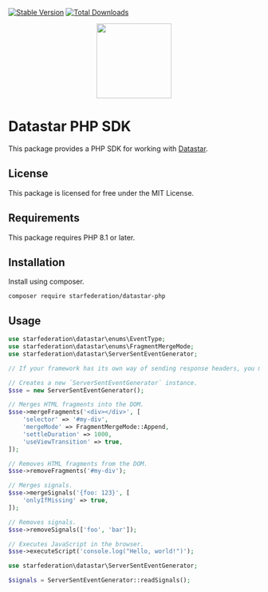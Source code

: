 [![Stable Version](https://img.shields.io/packagist/v/starfederation/datastar-php?label=stable)]((https://packagist.org/packages/starfederation/datastar-php))
[![Total Downloads](https://img.shields.io/packagist/dt/starfederation/datastar-php)](https://packagist.org/packages/starfederation/datastar-php)

<p align="center"><img width="150" src="https://putyourlightson.com/assets/logos/datastar.svg"></p>

# Datastar PHP SDK

This package provides a PHP SDK for working with [Datastar](https://data-star.dev/).

## License

This package is licensed for free under the MIT License.

## Requirements

This package requires PHP 8.1 or later.

## Installation

Install using composer.

```shell
composer require starfederation/datastar-php
```

## Usage

```php
use starfederation\datastar\enums\EventType;
use starfederation\datastar\enums\FragmentMergeMode;
use starfederation\datastar\ServerSentEventGenerator;

// If your framework has its own way of sending response headers, you must manually send the headers returned by `ServerSentEventGenerator::headers()` before creating a new instance of `ServerSentEventGenerator`.

// Creates a new `ServerSentEventGenerator` instance.
$sse = new ServerSentEventGenerator();

// Merges HTML fragments into the DOM.
$sse->mergeFragments('<div></div>', [
    'selector' => '#my-div',
    'mergeMode' => FragmentMergeMode::Append,
    'settleDuration' => 1000,
    'useViewTransition' => true,
]);

// Removes HTML fragments from the DOM.
$sse->removeFragments('#my-div');

// Merges signals.
$sse->mergeSignals('{foo: 123}', [
    'onlyIfMissing' => true,
]);

// Removes signals.
$sse->removeSignals(['foo', 'bar']);

// Executes JavaScript in the browser.
$sse->executeScript('console.log("Hello, world!")');
```

```php
use starfederation\datastar\ServerSentEventGenerator;

$signals = ServerSentEventGenerator::readSignals();
```